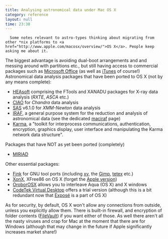```yaml
---
title: Analysing astronomical data under Mac OS X
category: reference
layout: null
time: 23:38
---
```

<!-- converted from blosxom format post by dkg 22.1.2022 -->
<!-- created by convert.pl on Tue Jan 31 00:50:42 EST 2012 -->
<!-- converted from ../2004/11/analysing-astronomical-data-under-mac.html -->
<!-- Post timestamp Wednesday, November 24, 2004 9:38 AM -->
<!-- touch -t 200411240938 -->
<!-- Labels: 2004 -->
      Some notes relevant to astro-types thinking about migrating from other *nix platforms to <a href="http://www.apple.com/macosx/overview/">OS X</a>. People keep asking me about it.
<p>
The biggest advantage is avoiding dual-boot arrangements and and messing around with
partitions etc., but still having access to commercial packages such as 
<a href="http://www.apple.com/macosx/applications/office/">Microsoft Office</a> (as well as <a href="http://www.apple.com/itunes/">iTunes</a> of course!)
<br>
Astronomical data analysis packages that have been ported to OS X (not by any means complete):
<ul>
<li><a href="http://heasarc.gsfc.nasa.gov/docs/software/lheasoft/">HEAsoft</a> comprising the FTools and XANADU packages for X-ray data analysis (<em>RXTE</em>, <em>ASCA</em> etc.)
<li><a href="http://cxc.harvard.edu/ciao/">CIAO</a> for <em>Chandra</em> data analysis
<li><a href="http://xmm.vilspa.esa.es/sas/">SAS</a> v6.1.0 for <em>XMM-Newton</em> data analysis
<li><a href="http://iraf.noao.edu/">IRAF</a>, a general purpose system for the reduction and analysis of astronomical data (see the dedicated <a href="http://www.owlnet.rice.edu/~marcosh/iraf/">maciraf</a> page)
<li><a href="http://www.atnf.csiro.au/computing/software/karma/">Karma</a>, a "toolkit for interprocess communications, authentication, encryption, graphics display, user interface and manipulating the Karma network data structure".
</ul>
Packages that have NOT as yet been ported (completely)
<ul>
<li><a href="http://bima.astro.umd.edu/miriad/">MIRIAD</a>
</ul>
Other essential packages:
<ul>
<li><a href="http://fink.sourceforge.net">Fink</a> for GNU tool ports (including <a href="http://fink.sourceforge.net/pdb/package.php/xv">xv</a>, the <a href="http://fink.sourceforge.net/pdb/package.php/gimp">Gimp</a>, <a href="http://fink.sourceforge.net/pdb/package.php/tetex">tetex</a> etc.)
<li><a href="http://xonx.sourceforge.net">XonX</a>, XFree86 on OS X (forget the <a href="http://www.apple.com/macosx/features/x11/">Apple
version</a>)
<li><a href="http://oroborosx.sourceforge.net">OroborOSX</a>  allows you to interleave
Aqua (OS X) and X windows
<li><a href="http://codetek.com/ctvd">CodeTek Virtual Desktop</a> offers a trial version (although this is a bit redundant now that <a href="http://www.apple.com/macosx/features/expose/">Expos&eacute;</a> is a part of OS X)
</ul>
As for security, by default, OS X won't allow any
connections from outside, unless you explicitly allow them. There is
built-in firewall, and encryption of folder
contents (<a href="http://www.apple.com/macosx/features/filevault/">FileVault</a>) if you want either of those. As well there aren't all the nasty
viruses and crap for Mac at the moment that there are for Windows
(although that may change in the future if Apple significantly increases
market share!)
